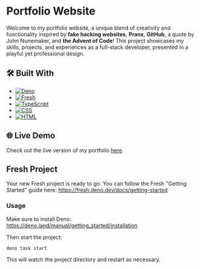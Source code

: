 # Portfolio Website  

Welcome to my portfolio website, a unique blend of creativity and functionality inspired by **fake hacking websites**, **Pranx**, **GitHub**, a quote by John Nunemaker, and **the Advent of Code**! This project showcases my skills, projects, and experiences as a full-stack developer, presented in a playful yet professional design.
  

## 🛠️ Built With

* [![Deno][Deno]][Deno-url]
* [![Fresh][Fresh]][Fresh-url]
* [![TypeScript][TypeScript]][TypeScript-url]
* [![CSS][CSS]][CSS-url]
* [![HTML][HTML]][HTML-url]

## 🌐 Live Demo  

Check out the live version of my portfolio [here](https://youfoundnancy.com/). 

## Fresh Project

Your new Fresh project is ready to go. You can follow the Fresh "Getting
Started" guide here: https://fresh.deno.dev/docs/getting-started

### Usage

Make sure to install Deno: https://deno.land/manual/getting_started/installation

Then start the project:

```
deno task start
```

This will watch the project directory and restart as necessary.


<!-- Badges (Icons) -->
[Deno]: https://img.shields.io/badge/Deno-000000?style=for-the-badge&logo=deno&logoColor=white
[Fresh]: https://img.shields.io/badge/Fresh-009F00?style=for-the-badge&logo=deno&logoColor=white
[TypeScript]: https://img.shields.io/badge/TypeScript-3178C6?style=for-the-badge&logo=typescript&logoColor=white
[CSS]: https://img.shields.io/badge/CSS3-1572B6?style=for-the-badge&logo=css3&logoColor=white
[HTML]: https://img.shields.io/badge/HTML5-E34F26?style=for-the-badge&logo=html5&logoColor=white

<!-- URLs -->
[Deno-url]: https://deno.land/
[Fresh-url]: https://fresh.deno.dev/
[TypeScript-url]: https://www.typescriptlang.org/
[CSS-url]: https://developer.mozilla.org/en-US/docs/Web/CSS
[HTML-url]: https://developer.mozilla.org/en-US/docs/Web/HTML

